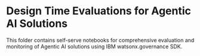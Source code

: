 # Design Time Evaluations for Agentic AI Solutions

This folder contains self-serve notebooks for comprehensive evaluation and monitoring of Agentic AI solutions using IBM watsonx.governance SDK.

